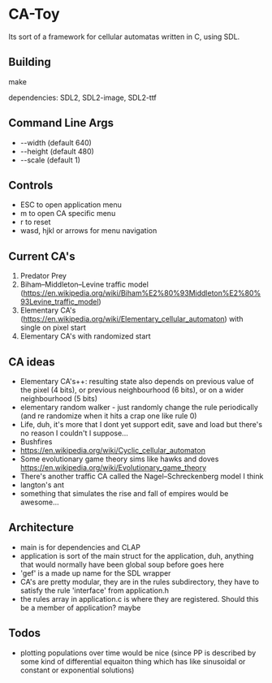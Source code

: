 # CA-Toy
Its sort of a framework for cellular automatas written in C, using SDL.

## Building
make

dependencies: SDL2, SDL2-image, SDL2-ttf

## Command Line Args
 * --width (default 640)
 * --height (default 480)
 * --scale (default 1)

## Controls
 * ESC to open application menu
 * m to open CA specific menu
 * r to reset
 * wasd, hjkl or arrows for menu navigation

 ## Current CA's
 1. Predator Prey
 2. Biham–Middleton–Levine traffic model (https://en.wikipedia.org/wiki/Biham%E2%80%93Middleton%E2%80%93Levine_traffic_model)
 3. Elementary CA's (https://en.wikipedia.org/wiki/Elementary_cellular_automaton) with single on pixel start
 4. Elementary CA's with randomized start

## CA ideas
* Elementary CA's++: resulting state also depends on previous value of the pixel (4 bits), or previous neighbourhood (6 bits), or on a wider neighbourhood (5 bits)
* elementary random walker - just randomly change the rule periodically (and re randomize when it hits a crap one like rule 0)
* Life, duh, it's more that I dont yet support edit, save and load but there's no reason I couldn't I suppose...
* Bushfires 
* https://en.wikipedia.org/wiki/Cyclic_cellular_automaton
* Some evolutionary game theory sims like hawks and doves https://en.wikipedia.org/wiki/Evolutionary_game_theory
* There's another traffic CA called the Nagel–Schreckenberg model I think
* langton's ant
* something that simulates the rise and fall of empires would be awesome...

## Architecture
 * main is for dependencies and CLAP
 * application is sort of the main struct for the application, duh, anything that would normally have been global soup before goes here
 * 'gef' is a made up name for the SDL wrapper
 * CA's are pretty modular, they are in the rules subdirectory, they have to satisfy the rule 'interface' from application.h
 * the rules array in application.c is where they are registered. Should this be a member of application? maybe

 ## Todos
  * plotting populations over time would be nice (since PP is described by some kind of differential equaiton thing which has like sinusoidal or constant or exponential solutions)